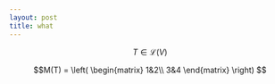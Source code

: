 ```yaml
---
layout: post
title: what
---
```


$$T\in \mathcal{L}(V)$$

$$M(T) = \left(
\begin{matrix}
1&2\\
3&4
\end{matrix}
\right)
$$
